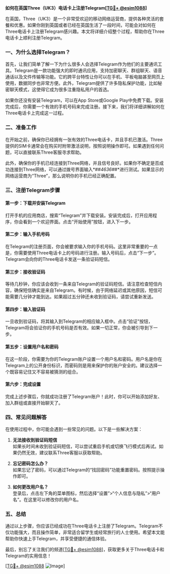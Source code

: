 **如何在英国Three（UK3）电话卡上注册Telegram[[TG💪+ @esim1088](https://t.me/s/esim1088)]**

在英国，Three（UK3）是一个非常受欢迎的移动网络运营商，提供各种灵活的套餐和优惠。如果你刚到英国或者已经在英国生活了一段时间，可能会对如何在Three电话卡上注册Telegram感兴趣。本文将详细介绍整个过程，帮助你在Three电话卡上顺利注册Telegram。

### 一、为什么选择Telegram？

首先，让我们简单了解一下为什么很多人会选择Telegram作为他们的主要通讯工具。Telegram是一款功能强大的即时通讯应用，支持加密聊天、群组聊天、语音通话以及文件传输等功能。它的跨平台特性让你可以在手机、平板电脑甚至网页上使用，数据同步也非常方便。此外，Telegram提供了许多隐私保护功能，比如秘密聊天模式，这使得它成为很多注重隐私用户的首选。

如果你还没有安装Telegram，可以在App Store或Google Play中免费下载。安装完成后，你需要一个有效的手机号码来完成注册。接下来，我们将详细讲解如何在Three电话卡上完成这一过程。

### 二、准备工作

在开始之前，确保你已经拥有一张有效的Three电话卡，并且手机已激活。Three提供的SIM卡通常会在购买时附带激活说明，按照说明操作即可。如果遇到任何问题，可以直接联系Three客服寻求帮助。

此外，确保你的手机已经连接到Three网络，并且信号良好。如果你不确定是否成功连接到Three网络，可以通过拨号界面输入*#*#4636#*#*进行测试。如果显示的网络运营商为“Three”，那么说明你的手机已经正确配置。

### 三、注册Telegram步骤

#### 第一步：下载并安装Telegram

打开手机的应用商店，搜索“Telegram”并下载安装。安装完成后，打开应用程序，你会看到一个欢迎界面。点击“开始使用”按钮，进入下一步。

#### 第二步：输入手机号码

在Telegram的注册页面，你会被要求输入你的手机号码。这里非常重要的一点是，你需要使用Three电话卡上的号码进行注册。输入号码后，点击“下一步”。Telegram会向你的Three电话卡发送一条验证码短信。

#### 第三步：接收验证码

等待几秒钟，你应该会收到一条来自Telegram的验证码短信。请注意检查短信内容，确保短信确实是来自Telegram。有时候，由于网络延迟或其他原因，短信可能需要几分钟才能到达。如果超过五分钟还未收到验证码，请尝试重新发送。

#### 第四步：输入验证码

一旦收到验证码，将其输入到Telegram的相应输入框中。点击“验证”按钮，Telegram将会验证你的手机号码是否有效。如果一切正常，你会被引导到下一步。

#### 第五步：设置用户名和密码

在这一阶段，你需要为你的Telegram账户设置一个用户名和密码。用户名是你在Telegram上的公开身份标识，而密码则是用来保护你的账户安全的。建议选择一个既容易记住又不容易被猜测的组合。

#### 第六步：完成设置

完成上述步骤后，你就成功注册了Telegram账户！此时，你可以开始添加好友、加入群组或直接开始聊天了。

### 四、常见问题解答

在使用过程中，你可能会遇到一些常见的问题。以下是一些解决方案：

1. **无法接收到验证码短信**  
   如果长时间未收到验证码短信，可以尝试重启手机或切换飞行模式后再试。如果仍然无效，建议联系Three客服以获取帮助。

2. **忘记密码怎么办？**  
   如果忘记了密码，可以通过Telegram的“找回密码”功能重置密码。按照提示操作即可。

3. **如何更改用户名？**  
   登录后，点击左下角的菜单图标，然后选择“设置”>“个人信息与隐私”>“用户名”。在这里可以修改你的用户名。

### 五、总结

通过以上步骤，你应该已经成功在Three电话卡上注册了Telegram。Telegram不仅功能强大，而且操作简单，非常适合留学生或经常旅行的人士使用。希望本文能帮助你快速上手Telegram，并享受便捷的通信体验。

最后，别忘了关注我们的频道[[TG💪+ @esim1088](https://t.me/s/esim1088)]，获取更多关于Three电话卡和Telegram的实用信息！

[[TG💪+ @esim1088](https://t.me/s/esim1088) ![Image](https://i.postimg.cc/4NQfJmqS/Snipaste-2025-05-13-00-14-12.png)]